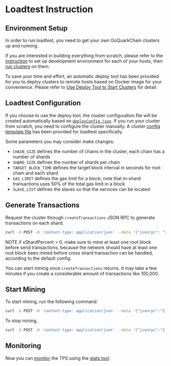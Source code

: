 # Loadtest Instruction

## Environment Setup

In order to run loadtest, you need to get your own GoQuarkChain clusters up and running.

If you are interested in building everything from scratch, please refer to the [instruction](../../README.md#development-setup) 
to set up development environment for each of your hosts, then [run clusters](../../README.md#running-clusters) on them.

To save your time and effort, an automatic deploy tool has been provided for you to deploy clusters to remote hosts 
based on Docker image for your convenience. Please refer to [Use Deploy Tool to Start Clusters](./deployer/README.md#use-deploy-tool-to-start-clusters) for detail.

## Loadtest Configuration

If you choose to use the deploy tool, the cluster configuration file will be created automatically based on [`deployConfig.json`](deployer/deployConfig.json). 
If you run your cluster from scratch, you need to configure the cluster manually. 
A cluster [config template file](cluster_config.json) has been provided for loadtest specifically.

Some parameters you may consider make changes:
- `CHAIN_SIZE` defines the number of chains in the cluster, each chain has a number of shards 
- `SHARD_SIZE` defines the number of shards per chain
- `TARGET_BLOCK_TIME` defines the target block interval in seconds for root chain and each shard
- `GAS_LIMIT` defines the gas limit for a block; note that in-shard transactions uses 50% of the total gas limit in a block
- `SLAVE_LIST` defines the slaves so that the services can be located

## Generate Transactions

Request the cluster through `createTransactions` JSON RPC to generate transactions on each shard.

```bash
curl -X POST -H 'content-type: application/json' --data '{"jsonrpc": "2.0","method": "createTransactions","params": [{ "numTxPerShard": 10000,"xShardPercent": 0}],"id": 1}' http://127.0.0.1:38491
```
NOTE if xShardPercent > 0, make sure to mine at least one root block before send transactions, because the network should 
have at least one root block been mined before cross shard transaction can be handled, according to the default config.


You can start mining once `createTransactions` returns. It may take a few minutes if you create a considerable amount of transactions like 100,000. 

## Start Mining

To start mining, run the following command:
```bash
curl -X POST -H 'content-type: application/json' --data '{"jsonrpc":"2.0","method":"setMining","params":[true],"id":0}' http://127.0.0.1:38491
```
To stop mining,
```bash
curl -X POST -H 'content-type: application/json' --data '{"jsonrpc":"2.0","method":"setMining","params":[false],"id":0}' http://127.0.0.1:38491
```
  
## Monitoring

Now you can [monitor](../../README.md#monitoring-clusters) the TPS using the [stats tool](../../cmd/stats).
